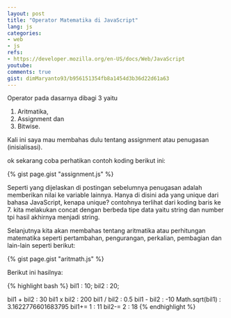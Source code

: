 ```yaml
---
layout: post
title: "Operator Matematika di JavaScript"
lang: js
categories:
- web
- js
refs: 
- https://developer.mozilla.org/en-US/docs/Web/JavaScript
youtube: 
comments: true
gist: dimMaryanto93/b956151354fb8a1454d3b36d22d61a63
---
```


Operator pada dasarnya dibagi 3 yaitu 
1. Aritmatika, 
2. Assignment dan 
3. Bitwise. 

Kali ini saya mau membahas dulu tentang assignment atau penugasan (inisialisasi).

ok sekarang coba perhatikan contoh koding berikut ini:

{% gist page.gist "assignment.js" %}

Seperti yang dijelaskan di postingan sebelumnya penugasan adalah memberikan nilai ke variable lainnya. Hanya di disini ada yang unique dari bahasa JavaScript, kenapa unique? contohnya terlihat dari koding baris ke 7. kita melakukan concat dengan berbeda tipe data yaitu string dan number tpi hasil akhirnya menjadi string.

Selanjutnya kita akan membahas tentang aritmatika atau perhitungan matematika seperti pertambahan, pengurangan, perkalian, pembagian dan lain-lain seperti berikut:

{% gist page.gist "aritmath.js" %}

Berikut ini hasilnya:

{% highlight bash %}
bil1 : 10; bil2 : 20;

bil1 + bil2 : 30
bil1 x bil2 : 200
bil1 / bil2 : 0.5
bil1 - bil2 : -10
Math.sqrt(bil1) : 3.1622776601683795
bil1+= 1 : 11
bil2-= 2 : 18
{% endhighlight %}